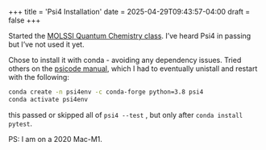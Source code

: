 +++
title = 'Psi4 Installation'
date = 2025-04-29T09:43:57-04:00
draft = false
+++


Started the [MOLSSI Quantum Chemistry class](https://www.udemy.com/course/introduction-to-quantum-chemistry-simulation/?referralCode=6859CB5EEE43242ACD2B). I’ve heard Psi4 in passing but I’ve not used it yet. 


Chose to install it with conda - avoiding any dependency issues. 
Tried others on the [psicode manual](https://psicode.org/psi4manual/master/external.html), which I had to eventually unistall and restart with the following: 

```bash
conda create -n psi4env -c conda-forge python=3.8 psi4
conda activate psi4env
```

this passed or skipped all of `psi4 --test` , but only after `conda install pytest`.

PS: I am on a 2020 Mac-M1.